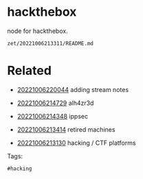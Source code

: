 # hackthebox

node for hackthebox.

` zet/20221006213311/README.md `

# Related

- [20221006220044](/zet/20221006220044/README.md) adding stream notes

- [20221006214729](/zet/20221006214729/README.md) alh4zr3d

- [20221006214348](/zet/20221006214348/README.md) ippsec

- [20221006213414](/zet/20221006213414/README.md) retired machines

- [20221006213130](/zet/20221006213130/README.md) hacking / CTF platforms

Tags:

    #hacking
